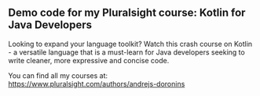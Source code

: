 ## Demo code for my Pluralsight course: Kotlin for Java Developers

Looking to expand your language toolkit? Watch this crash course on Kotlin - a versatile language that is a must-learn for Java developers seeking to write cleaner, more expressive and concise code.

You can find all my courses at: https://www.pluralsight.com/authors/andrejs-doronins
